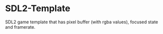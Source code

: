 # SDL2-Template
SDL2 game template that has pixel buffer (with rgba values), focused state and framerate.
